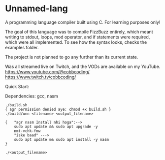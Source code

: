 # Unnamed-lang
A programming language compiler built using C. For learning purposes only!

The goal of this language was to compile FizzBuzz entirely, which meant writing to stdout, loops, mod operator, and if statements were required, which were all implemented.
To see how the syntax looks, checks the examples folder.

The project is not planned to go any further than its current state.

Was all streamed live on Twitch, and the VODs are available on my YouTube.
https://www.youtube.com/@cobbcoding/
https://www.twitch.tv/cobbcoding/

Quick Start:

Dependencies: gcc, nasm

```
./build.sh
{ agr permission denied aye: chmod +x build.sh }
./build/unn <filename> <output_filename>

{   "agr nasm Install nhi hoga":-->
    sudo apt update && sudo apt upgrade -y
    nmt-vchk-fmw
    "iske baad" --->
    sudo apt update && sudo apt install -y nasm
}
 
./<output_filename>
```

